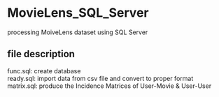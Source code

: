# MovieLens_SQL_Server
processing MoiveLens dataset using SQL Server  
## file description
func.sql: create database  
ready.sql: import data from csv file and convert to proper format  
matrix.sql: produce the Incidence Matrices of User-Movie & User-User  
